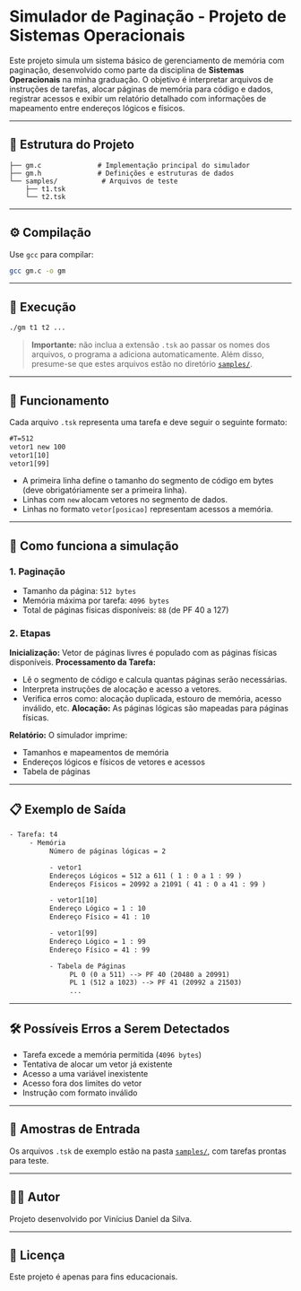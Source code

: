 
# Simulador de Paginação - Projeto de Sistemas Operacionais

Este projeto simula um sistema básico de gerenciamento de memória com paginação, desenvolvido como parte da disciplina de **Sistemas Operacionais** na minha graduação. O objetivo é interpretar arquivos de instruções de tarefas, alocar páginas de memória para código e dados, registrar acessos e exibir um relatório detalhado com informações de mapeamento entre endereços lógicos e físicos.

---

## 📂 Estrutura do Projeto

```
├── gm.c              # Implementação principal do simulador
├── gm.h              # Definições e estruturas de dados
└── samples/           # Arquivos de teste 
    ├── t1.tsk        
    └── t2.tsk        
```

---

## ⚙️ Compilação

Use `gcc` para compilar:

```bash
gcc gm.c -o gm
```

---

## 🚀 Execução

```bash
./gm t1 t2 ...
```

> **Importante:** não inclua a extensão `.tsk` ao passar os nomes dos arquivos, o programa a adiciona automaticamente.
> Além disso, presume-se que estes arquivos estão no diretório [`samples/`](./samples/).

---

## 🧠 Funcionamento

Cada arquivo `.tsk` representa uma tarefa e deve seguir o seguinte formato:

```txt
#T=512
vetor1 new 100
vetor1[10]
vetor1[99]
```

- A primeira linha define o tamanho do segmento de código em bytes (deve obrigatóriamente ser a primeira linha).
- Linhas com `new` alocam vetores no segmento de dados.
- Linhas no formato `vetor[posicao]` representam acessos a memória.

---

## 🧮 Como funciona a simulação

### 1. **Paginação**

- Tamanho da página: `512 bytes`
- Memória máxima por tarefa: `4096 bytes`
- Total de páginas físicas disponíveis: `88` (de PF 40 a 127)

### 2. **Etapas**

 **Inicialização:** Vetor de páginas livres é populado com as páginas físicas disponíveis.
 **Processamento da Tarefa:**
   - Lê o segmento de código e calcula quantas páginas serão necessárias.
   - Interpreta instruções de alocação e acesso a vetores.
   - Verifica erros como: alocação duplicada, estouro de memória, acesso inválido, etc.
 **Alocação:** As páginas lógicas são mapeadas para páginas físicas.
 
 **Relatório:** O simulador imprime:
   - Tamanhos e mapeamentos de memória
   - Endereços lógicos e físicos de vetores e acessos
   - Tabela de páginas

---

## 📋 Exemplo de Saída

```txt
- Tarefa: t4
     - Memória
          Número de páginas lógicas = 2

          - vetor1
          Endereços Lógicos = 512 a 611 ( 1 : 0 a 1 : 99 )
          Endereços Físicos = 20992 a 21091 ( 41 : 0 a 41 : 99 )

          - vetor1[10]
          Endereço Lógico = 1 : 10
          Endereço Físico = 41 : 10

          - vetor1[99]
          Endereço Lógico = 1 : 99
          Endereço Físico = 41 : 99

          - Tabela de Páginas
               PL 0 (0 a 511) --> PF 40 (20480 a 20991)
               PL 1 (512 a 1023) --> PF 41 (20992 a 21503)
               ...
```

---

## 🛠️ Possíveis Erros a Serem Detectados

- Tarefa excede a memória permitida (`4096 bytes`)
- Tentativa de alocar um vetor já existente
- Acesso a uma variável inexistente
- Acesso fora dos limites do vetor
- Instrução com formato inválido

---

## 📎 Amostras de Entrada

Os arquivos `.tsk` de exemplo estão na pasta [`samples/`](./samples/), com tarefas prontas para teste.

---

## 🧑‍💻 Autor

Projeto desenvolvido por Vinícius Daniel da Silva.

---

## 📄 Licença

Este projeto é apenas para fins educacionais.



